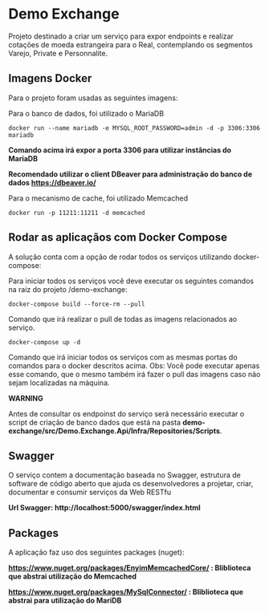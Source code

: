 # Demo Exchange

Projeto destinado a criar um serviço para expor endpoints e realizar cotações de moeda estrangeira para o Real, contemplando os segmentos Varejo, Private e Personnalite.

## Imagens Docker
Para o projeto foram usadas as seguintes imagens:

Para o banco de dados, foi utilizado o MariaDB

`docker run --name mariadb -e MYSQL_ROOT_PASSWORD=admin -d -p 3306:3306 mariadb`

**Comando acima irá expor a porta 3306 para utilizar instâncias do MariaDB**

**Recomendado utilizar o client DBeaver para administração do banco de dados https://dbeaver.io/**

Para o mecanismo de cache, foi utilizado Memcached

`docker run -p 11211:11211 -d memcached`

## Rodar as aplicaçãos com Docker Compose
A solução conta com a opção de rodar todos os serviços utilizando docker-compose:

Para iniciar todos os serviços você deve executar os seguintes comandos na raiz do projeto /demo-exchange: 

`docker-compose build --force-rm --pull`

Comando que irá realizar o pull de todas as imagens relacionados ao serviço.

`docker-compose up -d`

Comando que irá iniciar todos os serviços com as mesmas portas do comandos para o docker descritos acima.
Obs: Você pode executar apenas esse comando, que o mesmo também irá fazer o pull das imagens caso não sejam localizadas na máquina.

**WARNING**

Antes de consultar os endpoinst do serviço será necessário executar o script de criação de banco dados que está na pasta **demo-exchange/src/Demo.Exchange.Api/Infra/Repositories/Scripts**.

## Swagger
O serviço contem a documentação baseada no Swagger, estrutura de software de código aberto que ajuda os desenvolvedores a projetar, criar, documentar e consumir serviços da Web RESTfu

**Url Swagger: http://localhost:5000/swagger/index.html**

## Packages
A aplicação faz uso dos seguintes packages (nuget):

**https://www.nuget.org/packages/EnyimMemcachedCore/ : Bliblioteca que abstrai utilização do Memcached**

**https://www.nuget.org/packages/MySqlConnector/ : Bliblioteca que abstrai para utilização do MariDB**